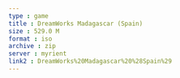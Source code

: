 ```yaml
---
type : game
title : DreamWorks Madagascar (Spain)
size : 529.0 M
format : iso
archive : zip
server : myrient
link2 : DreamWorks%20Madagascar%20%28Spain%29
---
```

